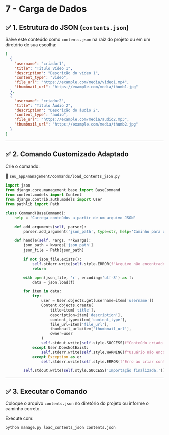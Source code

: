 # 7 - Carga de Dados

## ✅ 1. Estrutura do JSON (`contents.json`)

Salve este conteúdo como `contents.json` na raiz do projeto ou em um diretório de sua escolha:

```json
[
  {
    "username": "criador1",
    "title": "Título Vídeo 1",
    "description": "Descrição do vídeo 1",
    "content_type": "video",
    "file_url": "https://example.com/media/video1.mp4",
    "thumbnail_url": "https://example.com/media/thumb1.jpg"
  },
  {
    "username": "criador2",
    "title": "Título Áudio 2",
    "description": "Descrição do áudio 2",
    "content_type": "audio",
    "file_url": "https://example.com/media/audio2.mp3",
    "thumbnail_url": "https://example.com/media/thumb2.jpg"
  }
]
```

---

## ✅ 2. Comando Customizado Adaptado

Crie o comando:

📁 `seu_app/management/commands/load_contents_json.py`

```python
import json
from django.core.management.base import BaseCommand
from content.models import Content
from django.contrib.auth.models import User
from pathlib import Path

class Command(BaseCommand):
    help = 'Carrega conteúdos a partir de um arquivo JSON'

    def add_arguments(self, parser):
        parser.add_argument('json_path', type=str, help='Caminho para o arquivo JSON')

    def handle(self, *args, **kwargs):
        json_path = kwargs['json_path']
        json_file = Path(json_path)

        if not json_file.exists():
            self.stderr.write(self.style.ERROR(f"Arquivo não encontrado: {json_path}"))
            return

        with open(json_file, 'r', encoding='utf-8') as f:
            data = json.load(f)

        for item in data:
            try:
                user = User.objects.get(username=item['username'])
                Content.objects.create(
                    title=item['title'],
                    description=item['description'],
                    content_type=item['content_type'],
                    file_url=item['file_url'],
                    thumbnail_url=item['thumbnail_url'],
                    owner=user
                )
                self.stdout.write(self.style.SUCCESS(f"Conteúdo criado: {item['title']}"))
            except User.DoesNotExist:
                self.stderr.write(self.style.WARNING(f"Usuário não encontrado: {item['username']}"))
            except Exception as e:
                self.stderr.write(self.style.ERROR(f"Erro ao criar conteúdo: {e}"))

        self.stdout.write(self.style.SUCCESS('Importação finalizada.'))
```

---

## ✅ 3. Executar o Comando

Coloque o arquivo `contents.json` no diretório do projeto ou informe o caminho correto.

Execute com:

```bash
python manage.py load_contents_json contents.json
```

